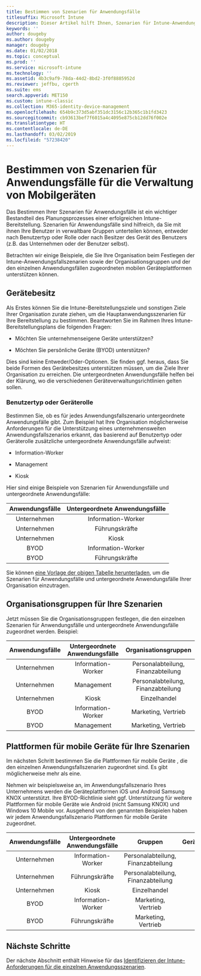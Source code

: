 ```yaml
---
title: Bestimmen von Szenarien für Anwendungsfälle
titlesuffix: Microsoft Intune
description: Dieser Artikel hilft Ihnen, Szenarien für Intune-Anwendungsfälle und untergeordnete Anwendungsfälle für eine reine Cloudimplementierung von Microsoft Intune zu bestimmen.
keywords: ''
author: dougeby
ms.author: dougeby
manager: dougeby
ms.date: 01/02/2018
ms.topic: conceptual
ms.prod: ''
ms.service: microsoft-intune
ms.technology: ''
ms.assetid: 4b3c9af9-78da-44d2-8bd2-3f0f8885952d
ms.reviewer: jeffbu, cgerth
ms.suite: ems
search.appverid: MET150
ms.custom: intune-classic
ms.collection: M365-identity-device-management
ms.openlocfilehash: 654b9c373d5abf351dc3156c12b365c1b1fd3423
ms.sourcegitcommit: cb93613bef7f6015a4c4095e875cb12dd76f002e
ms.translationtype: HT
ms.contentlocale: de-DE
ms.lasthandoff: 03/02/2019
ms.locfileid: "57238420"
---
```

# <a name="identify-mobile-device-management-use-case-scenarios"></a>Bestimmen von Szenarien für Anwendungsfälle für die Verwaltung von Mobilgeräten

Das Bestimmen Ihrer Szenarien für Anwendungsfälle ist ein wichtiger Bestandteil des Planungsprozesses einer erfolgreichen Intune-Bereitstellung. Szenarien für Anwendungsfälle sind hilfreich, da Sie mit ihnen Ihre Benutzer in verwaltbare Gruppen unterteilen können, entweder nach Benutzertyp oder Rolle oder nach Besitzer des Gerät des Benutzers (z.B. das Unternehmen oder der Benutzer selbst).

Betrachten wir einige Beispiele, die Sie Ihre Organisation beim Festlegen der Intune-Anwendungsfallszenarien sowie der Organisationsgruppen und der den einzelnen Anwendungsfällen zugeordneten mobilen Geräteplattformen unterstützen können.

## <a name="device-ownership"></a>Gerätebesitz
Als Erstes können Sie die Intune-Bereitstellungsziele und sonstigen Ziele Ihrer Organisation zurate ziehen, um die Hauptanwendungsszenarien für Ihre Bereitstellung zu bestimmen. Beantworten Sie im Rahmen Ihres Intune-Bereitstellungsplans die folgenden Fragen:

-   Möchten Sie unternehmenseigene Geräte unterstützen?

-   Möchten Sie persönliche Geräte (BYOD) unterstützen?

Dies sind keine Entweder/Oder-Optionen. Sie finden ggf. heraus, dass Sie beide Formen des Gerätebesitzes unterstützen müssen, um die Ziele Ihrer Organisation zu erreichen. Die untergeordneten Anwendungsfälle helfen bei der Klärung, wo die verschiedenen Geräteverwaltungsrichtlinien gelten sollen.

### <a name="user-type-or-device-role"></a>Benutzertyp oder Geräterolle

Bestimmen Sie, ob es für jedes Anwendungsfallszenario untergeordnete Anwendungsfälle gibt. Zum Beispiel hat Ihre Organisation möglicherweise Anforderungen für die Unterstützung eines unternehmensweiten Anwendungsfallszenarios erkannt, das basierend auf Benutzertyp oder Geräterolle zusätzliche untergeordnete Anwendungsfälle aufweist:

-   Information-Worker

-   Management

-   Kiosk

Hier sind einige Beispiele von Szenarien für Anwendungsfälle und untergeordnete Anwendungsfälle:

| **Anwendungsfälle** | **Untergeordnete Anwendungsfälle** |
|:---:|:---:|
| Unternehmen | Information-Worker |              
| Unternehmen | Führungskräfte |           
| Unternehmen | Kiosk |
| BYOD | Information-Worker |           
| BYOD | Führungskräfte |

Sie können [eine Vorlage der obigen Tabelle herunterladen](https://gallery.technet.microsoft.com/Intune-deployment-planning-fae156c2?redir=0), um die Szenarien für Anwendungsfälle und untergeordnete Anwendungsfälle Ihrer Organisation einzutragen.

## <a name="organizational-groups-for-your-scenarios"></a>Organisationsgruppen für Ihre Szenarien

Jetzt müssen Sie die Organisationsgruppen festlegen, die den einzelnen Szenarien für Anwendungsfälle und untergeordnete Anwendungsfälle zugeordnet werden. Beispiel:

| **Anwendungsfälle** | **Untergeordnete Anwendungsfälle** | **Organisationsgruppen** |
|:---:|:---:|:---:|
| Unternehmen | Information-Worker | Personalabteilung, Finanzabteilung |               
| Unternehmen | Management | Personalabteilung, Finanzabteilung |            
| Unternehmen | Kiosk | Einzelhandel |
| BYOD | Information-Worker | Marketing, Vertrieb |            
| BYOD | Management | Marketing, Vertrieb |


## <a name="mobile-device-platforms-for-your-scenarios"></a>Plattformen für mobile Geräte für Ihre Szenarien

Im nächsten Schritt bestimmen Sie die Plattformen für mobile Geräte , die den einzelnen Anwendungsfallszenarien zugeordnet sind. Es gibt möglicherweise mehr als eine.

Nehmen wir beispielsweise an, im Anwendungsfallszenario Ihres Unternehmens werden die Geräteplattformen iOS und Android Samsung KNOX unterstützt. Ihre BYOD-Richtlinie sieht ggf. Unterstützung für weitere Plattformen für mobile Geräte wie Android (nicht Samsung KNOX) und Windows 10 Mobile vor. Ausgehend von den genannten Beispielen haben wir jedem Anwendungsfallszenario Plattformen für mobile Geräte zugeordnet.

| **Anwendungsfälle** | **Untergeordnete Anwendungsfälle** | **Gruppen** | **Geräteplattformen** |   
|:---:|:---:|:---:|:---:|
| Unternehmen | Information-Worker | Personalabteilung, Finanzabteilung | iOS |                                                           
| Unternehmen | Führungskräfte | Personalabteilung, Finanzabteilung | iOS |                                                           
| Unternehmen | Kiosk | Einzelhandel | Android |
| BYOD | Information-Worker | Marketing, Vertrieb | iOS |                                                           
| BYOD | Führungskräfte | Marketing, Vertrieb | iOS |

## <a name="next-steps"></a>Nächste Schritte

Der nächste Abschnitt enthält Hinweise für das [Identifizieren der Intune-Anforderungen für die einzelnen Anwendungsszenarien](planning-guide-requirements.md).

